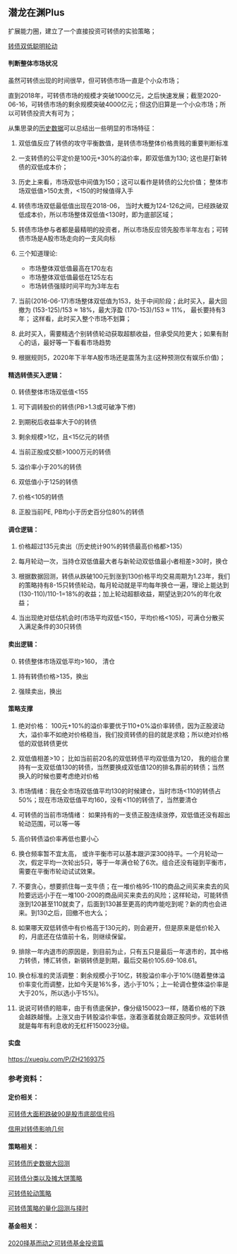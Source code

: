 ## 潜龙在渊Plus

扩展能力圈，建立了一个直接投资可转债的实验策略；

[转债双低聪明轮动](https://xueqiu.com/P/ZH2169375)

#### 判断整体市场状况

虽然可转债出现的时间很早，但可转债市场一直是个小众市场；

直到2018年，可转债市场的规模才突破1000亿元，之后快速发展；截至2020-06-16，可转债市场的剩余规模突破4000亿元；但这仍旧算是一个小众市场；所以可转债投资大有可为；

从集思录的[历史数据](https://www.jisilu.cn/data/cbnew/cb_index/)可以总结出一些明显的市场特征：

1. 双低值反应了转债的攻守平衡数值，是转债市场整体价格贵贱的重要判断标准

2. 一支转债的公平定价是100元+30%的溢价率，即双低值为130; 这也是打新转债的双低成本价；

3. 历史上来看，市场双低中间值为150；这可以看作是转债的公允价值； 整体市场双低值>150太贵，<150的时候值得入手

4. 转债市场双低最低值出现在2018-06， 当时大概为124-126之间，已经跌破双低成本价，所以市场整体双低值<130时，即为底部区域；

5. 转债市场参与者都是最精明的投资者，所以市场反应领先股市半年左右；可转债市场是A股市场走向的一支风向标

6. 三个知道理论:

    - 市场整体双低值最高在170左右
    - 市场整体双低值最低在125左右
    - 市场转债强赎时间平均为3年左右

7. 当前(2016-06-17)市场整体双低值为153，处于中间阶段；此时买入，最大回撤为 (153-125)/153 ≈ 18%，最大浮盈 (170-153)/153 ≈ 11%， 最长要持有3年； 这样看，此时买入整个市场不划算；

8. 此时买入，需要精选个别转债轮动获取超额收益，但承受风险更大；如果有耐心的话，最好等一下看看市场趋势

9. 根据规则5，2020年下半年A股市场还是震荡为主(这种预测仅有娱乐价值)；

#### 精选转债买入逻辑：

0. 转债整体市场双低值<155

1. 可下调转股价的转债(PB>1.3或可破净下修)

2. 到期税后收益率大于0的转债

3. 剩余规模>1亿，且<15亿元的转债

4. 当前正股成交额>1000万元的转债

5. 溢价率小于20%的转债

6. 双低值小于125的转债

7. 价格<105的转债

8. 正股当前PE, PB均小于历史百分位80%的转债


#### 调仓逻辑：

1. 价格超过135元卖出（历史统计90%的转债最高价格都>135）

3. 每月轮动一次，当持仓双低值最大者与新轮动双低值最小者相差>30时，换仓

3. 根据数据回测，转债从跌破100元到涨到130价格平均交易周期为1.23年，我们的策略持有8-15只转债轮动，每月轮动就是平均每年换仓一遍，理论上能达到(130-110)/110-1=18%的收益；加上轮动超额收益，期望达到20%的年化收益；

4. 当出现绝对低估机会时(市场平均双低<150，平均价格<105)，可满仓分散买入满足条件的30只转债


#### 卖出逻辑：

0. 转债整体市场双低平均>160， 清仓

1. 持有转债价格>135，换出

2. 强赎卖出，换出


#### 策略支撑

1. 绝对价格： 100元+10%的溢价率要优于110+0%溢价率转债，因为正股波动大，溢价率不如绝对价格稳当，我们投资转债的目的就是求稳；所以绝对价格低的双低转债更优

2. 双低值相差>10； 比如当前前20名的双低转债平均双低值为120， 我的组合里持有一支双低值130的转债，当然要换成双低值120的排名靠前的转债；当然换入的时候也要考虑绝对价格

3. 市场情绪：我在全市场双低值平均130的时候建仓，当时市场<110的转债占50%；现在市场双低值平均160，没有<110的转债了，当然要清仓

4. 可转债的当前市场情绪： 如果持有的一支债正股连续涨停，双低值还没有超出轮动范围，可以等一等

5. 高价转债溢价率再低也要小心

6. 换仓频率暂不宜太高， 或许平衡市可以基本跟沪深300持平。一个月轮动一次，假定平均一次轮出5只，等于一年满仓轮了6次。组合还没有碰到平衡市，需要在平衡市轮动试试效果。

7. 不要贪心，想要抓住每一支牛债；在一堆价格95-110的商品之间买来卖去的风险要远远小于在一堆100-200的商品间买来卖去的风险；这样轮动，可能转债涨到120甚至110就卖了，后面到130甚至更高的肉咋能吃到呢？新的肉也会进来。到130之后，回撤不也大么；

8. 如果哪天双低转债中有价格高于130元的，则会避开，但是原来是低价轮入的，月底还在估值前十名，则继续保留。

9. 排除一年内退市的原因是，到目前为止，只有五只是最后一年退市的，其中格力转债，博汇转债，新钢转债是到期，最后交易价105.69-108.61。

10. 换仓标准的灵活调整：剩余规模小于10亿，转股溢价率小于10%(随着整体溢价率变化而调整，比如今天是16%多，选小于10%；上一轮调仓整体溢价率是大于20%，所以选小于15%)。

11. 说说可转债的赔率，由于有债底保护，像分级150023一样，随着价格的下跌会越跌越慢。上涨又由于转股溢价率低，涨着涨着就会跟正股同步。双低转债就是每年有利息收的无杠杆150023分级。

#### 实盘

https://xueqiu.com/P/ZH2169375

### 参考资料：

#### 定价相关：

[可转债大面积跌破90是股市底部信号吗](https://xueqiu.com/2680567071/141901038)

[信用对转债影响几何](http://bond.jrj.com.cn/2019/09/05080528092151.shtml)

#### 策略相关：

[可转债历史数据大回测](https://mp.weixin.qq.com/s?__biz=MzI0MzU1OTA4Mw==&mid=2247486292&idx=1&sn=d693644096b12be3bcc0f75794bace45&scene=21#wechat_redirect)

[可转债分类以及摊大饼策略](https://www.jisilu.cn/question/351279)

[可转债轮动策略](https://www.jisilu.cn/question/273614)

[可转债策略的量化回测与择时](https://www.jisilu.cn/question/336811)

#### 基金相关：

[2020择基而动之可转债基金投资篇](https://xueqiu.com/4484400907/142905985)

